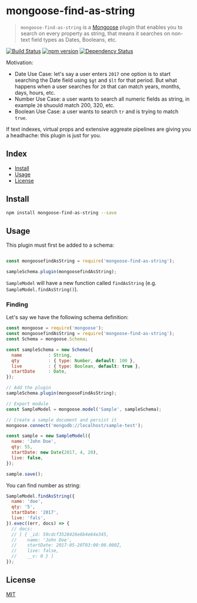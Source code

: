 # mongoose-find-as-string

> `mongoose-find-as-string` is a [Mongoose][mongoose] plugin that enables you to search on every property as string, that means it searches on non-text field types as Dates, Booleans, etc.

[![Build Status](https://travis-ci.org/cortezcristian/mongoose-find-as-string.svg?branch=master)](https://travis-ci.org/cortezcristian/mongoose-find-as-string)
[![npm version](https://badge.fury.io/js/mongoose-find-as-string.svg)](https://badge.fury.io/js/mongoose-find-as-string)
[![Dependency Status](https://gemnasium.com/badges/github.com/cortezcristian/mongoose-find-as-string.svg)](https://gemnasium.com/github.com/cortezcristian/mongoose-find-as-string)


Motivation:

- Date Use Case: let's say a user enters `2017` one option is to start searching the Date field using `$gt` and `$lt` for that period. But what happens when a user searches for `20` that can match years, months, days, hours, etc.
- Number Use Case: a user wants to search all numeric fields as string, in example `20` shuould match 200, 320, etc.
- Boolean Use Case: a user wants to search `tr` and is trying to match `true`.


If text indexes, virtual props and extensive aggreate pipelines are giving you a headhache: this plugin is just for you.

## Index
* [Install](#install)
* [Usage](#usage)
* [License](#license)

## Install

```bash
npm install mongoose-find-as-string --save
```

## Usage

This plugin must first be added to a schema:

```js

const mongoosefindAsString = require('mongoose-find-as-string');

sampleSchema.plugin(mongoosefindAsString);

```

`SampleModel` will have a new function called `findAsString` (e.g. `SampleModel.findAsString()`).

### Finding

Let's say we have the following schema definition:

```js
const mongoose = require('mongoose');
const mongoosefindAsString = require('mongoose-find-as-string');
const Schema = mongoose.Schema;

const sampleSchema = new Schema({
  name          : String,
  qty           : { type: Number, default: 100 },
  live          : { type: Boolean, default: true },
  startDate     : Date,
});

// Add the plugin
sampleSchema.plugin(mongooseFindAsString);

// Export module
const SampleModel = mongoose.model('Sample', sampleSchema);

// Create a sample document and persist it
mongoose.connect('mongodb://localhost/sample-test');

const sample = new SampleModel({
  name: 'John Doe',
  qty: 55,
  startDate: new Date(2017, 4, 20),
  live: false,
});

sample.save();

```

You can find number as string:

```js
SampleModel.findAsString({
  name: 'doe',
  qty: '5',
  startDate: '2017',
  live: 'fals',
}).exec((err, docs) => {
  // docs:
  // [ { _id: 59cdcf3528426e6b4e64e345,
  //    name: 'John Doe',
  //    startDate: 2017-05-20T03:00:00.000Z,
  //    live: false,
  //    __v: 0 } ]
});
```


## License
[MIT][license-url]

[mongoose]: http://mongoosejs.com
[license-url]: LICENSE
